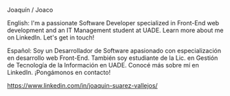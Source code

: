Joaquín / Joaco

English: I'm a passionate Software Developer specialized in Front-End web development and an IT Management student at UADE. Learn more about me on LinkedIn. Let's get in touch!

Español: Soy un Desarrollador de Software apasionado con especialización en desarrollo web Front-End. También soy estudiante de la Lic. en Gestión de Tecnología de la Información en UADE. Conocé más sobre mí en LinkedIn. ¡Pongámonos en contacto!

https://www.linkedin.com/in/joaquin-suarez-vallejos/
